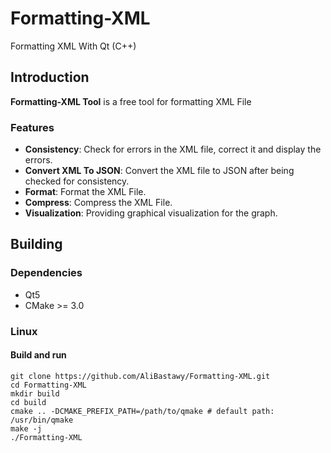 # Formatting-XML
Formatting XML With Qt (C++)

## Introduction 
**Formatting-XML Tool** is a free tool for formatting XML File
### Features
- **Consistency**: Check for errors in the XML file, correct it and display the errors.
- **Convert XML To JSON**: Convert the XML file to JSON after being checked for consistency.
- **Format**: Format the XML File.
- **Compress**: Compress the XML File.
- **Visualization**: Providing graphical visualization for the graph.
## Building
### Dependencies
- Qt5
- CMake >= 3.0
### Linux
#### Build and run
```
git clone https://github.com/AliBastawy/Formatting-XML.git
cd Formatting-XML
mkdir build
cd build
cmake .. -DCMAKE_PREFIX_PATH=/path/to/qmake # default path: /usr/bin/qmake
make -j
./Formatting-XML
```

